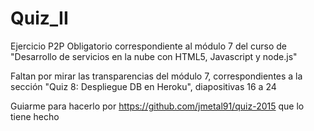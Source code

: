 # Quiz_II
Ejercicio P2P Obligatorio correspondiente al módulo 7 del curso de "Desarrollo de servicios en la nube con HTML5, Javascript y node.js"

Faltan por mirar las transparencias del módulo 7, correspondientes a la sección "Quiz 8: Despliegue DB en Heroku", diapositivas 16 a 24

Guiarme para hacerlo por https://github.com/jmetal91/quiz-2015 que lo tiene hecho
